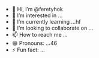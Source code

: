 - 👋 Hi, I’m @feretyhok
- 👀 I’m interested in ...
- 🌱 I’m currently learning ...hf
- 💞️ I’m looking to collaborate on ...
- 📫 How to reach me ...
- 😄 Pronouns: ...46
- ⚡ Fun fact: ...

<!---
feretyhok/feretyhok is a ✨ special ✨ repository because its `README.md` (th65365is file) appearwws on your GitHub profile.
You can click the Preview link to take a look at your changes.sdfsf
--->
